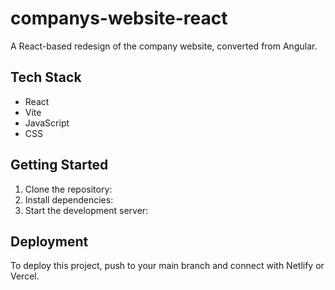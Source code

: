 # companys-website-react

A React-based redesign of the company website, converted from Angular.

## Tech Stack

- React
- Vite
- JavaScript
- CSS

## Getting Started

1. Clone the repository:
2. Install dependencies:
3. Start the development server:

## Deployment

To deploy this project, push to your main branch and connect with Netlify or Vercel.
